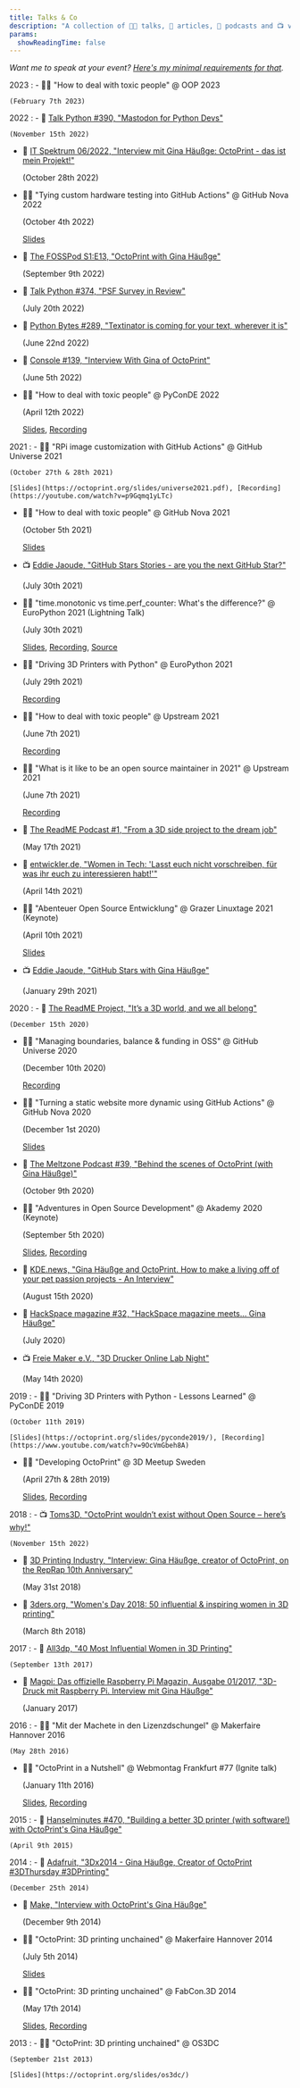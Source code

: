 ```yaml
---
title: Talks & Co
description: "A collection of 👩‍🏫 talks, 📰 articles, 🎤 podcasts and 📺 videos by and with me."
params:
  showReadingTime: false
---
```


*Want me to speak at your event? [Here's my minimal requirements for that](/talks/requirements/).*

2023
: - 👩‍🏫 "How to deal with toxic people" @ OOP 2023

    (February 7th 2023)

2022
: - 🎤 [Talk Python #390, "Mastodon for Python Devs"](https://talkpython.fm/episodes/show/390/mastodon-for-python-devs)
    
    (November 15th 2022)

  - 📰 [IT Spektrum 06/2022, "Interview mit Gina Häußge: OctoPrint - das ist mein Projekt!"](https://webreader.itspektrum.de/de/profiles/7d30f3fc5f62-itspektrum/editions/it-spektrum-06-2022)

    (October 28th 2022)
  
  - 👩‍🏫 "Tying custom hardware testing into GitHub Actions" @ GitHub Nova 2022

    (October 4th 2022)

    [Slides](nova2022.pdf)

  - 🎤 [The FOSSPod S1:E13, "OctoPrint with Gina Häußge"](https://fosspod.content.town/episodes/octoprint-with-gina-hauge)
    
    (September 9th 2022)

  - 🎤 [Talk Python #374, "PSF Survey in Review"](https://talkpython.fm/episodes/show/374/psf-survey-in-review)
    
    (July 20th 2022)

  - 🎤 [Python Bytes #289, "Textinator is coming for your text, wherever it is"](https://pythonbytes.fm/episodes/show/289/textinator-is-coming-for-your-text-wherever-it-is)

    (June 22nd 2022)

  - 📰 [Console #139, "Interview With Gina of OctoPrint"](https://console.substack.com/p/console-108)

    (June 5th 2022)

  - 👩‍🏫 "How to deal with toxic people" @ PyConDE 2022

    (April 12th 2022)

    [Slides](https://octoprint.org/slides/pyconde2022.pdf), [Recording](https://youtube.com/watch?v=7lIpP3GEyXs)

2021
: - 👩‍🏫 "RPi image customization with GitHub Actions" @ GitHub Universe 2021

    (October 27th & 28th 2021)

    [Slides](https://octoprint.org/slides/universe2021.pdf), [Recording](https://youtube.com/watch?v=p9Gqmq1yLTc)

  - 👩‍🏫 "How to deal with toxic people" @ GitHub Nova 2021

    (October 5th 2021)

    [Slides](nova2021.pdf)

  - 📺 [Eddie Jaoude, "GitHub Stars Stories - are you the next GitHub Star?"](https://www.youtube.com/watch?v=9UHDTz5PCkw)

    (July 30th 2021)
  
  - 👩‍🏫 "time.monotonic vs time.perf_counter: What's the difference?" @ EuroPython 2021 (Lightning Talk)

    (July 30th 2021)

    [Slides](ep2021lt), [Recording](https://youtu.be/m07E2S82wM0?t=787), [Source](https://github.com/foosel/ep2021lt)
  
  - 👩‍🏫 "Driving 3D Printers with Python" @ EuroPython 2021

    (July 29th 2021)

    [Recording](https://youtube.com/watch?v=86T5-G8IDGw)

  - 👩‍🏫 "How to deal with toxic people" @ Upstream 2021

    (June 7th 2021)

    [Recording](https://youtube.com/watch?v=Z0azm7YXzME)

  - 👩‍🏫 "What is it like to be an open source maintainer in 2021" @ Upstream 2021

    (June 7th 2021)

    [Recording](https://youtube.com/watch?v=0cy3x1C_05s)

  - 🎤 [The ReadME Podcast #1, "From a 3D side project to the dream job"](https://github.com/readme/3d-sideproject-octoprint)

    (May 17th 2021)

  - 📰 [entwickler.de, "Women in Tech: 'Lasst euch nicht vorschreiben, für was ihr euch zu interessieren habt!'"](https://entwickler.de/online/karriere/women-in-tech-gina-haeussge-579965651.html)

    (April 14th 2021)

  - 👩‍🏫 "Abenteuer Open Source Entwicklung" @ Grazer Linuxtage 2021 (Keynote)

    (April 10th 2021)

    [Slides](https://octoprint.org/slides/glt2021.pdf)

  - 📺 [Eddie Jaoude, "GitHub Stars with Gina Häußge"](https://www.youtube.com/watch?v=ptoqXLR3zSU)

    (January 29th 2021)

    

2020
: - 📰 [The ReadME Project, "It’s a 3D world, and we all belong"](https://github.com/readme/gina-haeussge)

    (December 15th 2020)

  - 👩‍🏫 "Managing boundaries, balance & funding in OSS" @ GitHub Universe 2020

    (December 10th 2020)
    
    [Recording](https://www.youtube.com/watch?v=tcJJkmglPr4)

  - 👩‍🏫 "Turning a static website more dynamic using GitHub Actions" @ GitHub Nova 2020

    (December 1st 2020)

    [Slides](https://octoprint.org/slides/nova2020.pdf)

  - 🎤 [The Meltzone Podcast #39, "Behind the scenes of OctoPrint (with Gina Häußge)"](https://themelt.zone/2020/10/09/behind-the-scenes-of-octoprint-with-gina-hausge/)

    (October 9th 2020)

  - 👩‍🏫 "Adventures in Open Source Development" @ Akademy 2020 (Keynote)

    (September 5th 2020)

    [Slides](https://octoprint.org/slides/akademy2020.pdf), [Recording](https://www.youtube.com/watch?v=6ILoSjQ94HY)

  - 📰 [KDE.news, "Gina Häußge and OctoPrint. How to make a living off of your pet passion projects - An Interview"](https://dot.kde.org/2020/08/15/gina-h%C3%A4u%C3%9Fge-and-octoprint)

    (August 15th 2020)
  
  - 📰 [HackSpace magazine #32, "HackSpace magazine meets... Gina Häußge"](https://hackspace.raspberrypi.org/issues/32)

    (July 2020)

  - 📺 [Freie Maker e.V., "3D Drucker Online Lab Night"](https://www.youtube.com/watch?v=zlBk5vWwJCs)

    (May 14th 2020)

2019
: - 👩‍🏫 "Driving 3D Printers with Python - Lessons Learned" @ PyConDE 2019

    (October 11th 2019)

    [Slides](https://octoprint.org/slides/pyconde2019/), [Recording](https://www.youtube.com/watch?v=9OcVmGbeh8A)

  - 👩‍🏫 "Developing OctoPrint" @ 3D Meetup Sweden

    (April 27th & 28th 2019)

    [Slides](https://octoprint.org/slides/3dms19/), [Recording](https://www.youtube.com/watch?v=DBFWfXfqS_U)

2018
: - 📺 [Toms3D, "OctoPrint wouldn’t exist without Open Source – here’s why!"](https://www.youtube.com/watch?v=qytk8_JpYyQ)

    (November 15th 2022)

  - 📰 [3D Printing Industry, "Interview: Gina Häußge, creator of OctoPrint, on the RepRap 10th Anniversary"](https://3dprintingindustry.com/news/interview-gina-hausge-creator-octoprint-reprap-10th-anniversary-134013/)

    (May 31st 2018)

  - 📰 [3ders.org, "Women's Day 2018: 50 influential & inspiring women in 3D printing"](https://www.3ders.org/articles/20180308-womens-day-2018-50-influential-and-inspiring-women-in-3d-printing.html)

    (March 8th 2018)

2017
: - 📰 [All3dp, "40 Most Influential Women in 3D Printing"](https://all3dp.com/1/40-influential-women-3d-printing/)

    (September 13th 2017)

  - 📰 [Magpi: Das offizielle Raspberry Pi Magazin, Ausgabe 01/2017, "3D-Druck mit Raspberry Pi. Interview mit Gina Häußge"](http://www.chip.de/downloads/MagPi-Sonderheft-01_17-Vollversion_119062677.html)

    (January 2017)

2016
: - 👩‍🏫 "Mit der Machete in den Lizenzdschungel" @ Makerfaire Hannover 2016

    (May 28th 2016)

  - 👩‍🏫 "OctoPrint in a Nutshell" @ Webmontag Frankfurt #77 (Ignite talk)

    (January 11th 2016)

    [Slides](https://octoprint.org/slides/wmfra77.pdf), [Recording](https://www.youtube.com/watch?v=lhkX18r4Qcc)

2015
: - 🎤 [Hanselminutes #470, "Building a better 3D printer (with software!) with OctoPrint's Gina Häußge"](https://www.hanselminutes.com/470/building-a-better-3d-printer-with-software-with-octoprints-gina-huge)
    
    (April 9th 2015)

2014
: - 📰 [Adafruit, "3Dx2014 - Gina Häußge, Creator of OctoPrint #3DThursday #3DPrinting"](https://blog.adafruit.com/2014/12/25/3dx2014-gina-haussge/)

    (December 25th 2014)

  - 📰 [Make, "Interview with OctoPrint's Gina Häußge"](https://makezine.com/2014/12/09/interview-with-octoprints-gina-hausge/)

    (December 9th 2014)

  - 👩‍🏫 "OctoPrint: 3D printing unchained" @ Makerfaire Hannover 2014

    (July 5th 2014)

    [Slides](https://octoprint.org/slides/makerfairehannover14/)
  
  - 👩‍🏫 "OctoPrint: 3D printing unchained" @ FabCon.3D 2014

    (May 17th 2014)

    [Slides](https://octoprint.org/slides/fabcon14/), [Recording](https://www.youtube.com/watch?v=ylmcK-QAPjc)

2013
: - 👩‍🏫 "OctoPrint: 3D printing unchained" @ OS3DC

    (September 21st 2013)

    [Slides](https://octoprint.org/slides/os3dc/)
